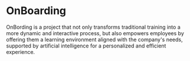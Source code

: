 # OnBoarding
OnBording is a project that not only transforms traditional training into a more dynamic and interactive process, but also empowers employees by offering them a learning environment aligned with the company's needs, supported by artificial intelligence for a personalized and efficient experience.
